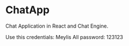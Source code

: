 # ChatApp
 Chat Application in React and Chat Engine.

 Use this credentials: Meylis All password: 123123
